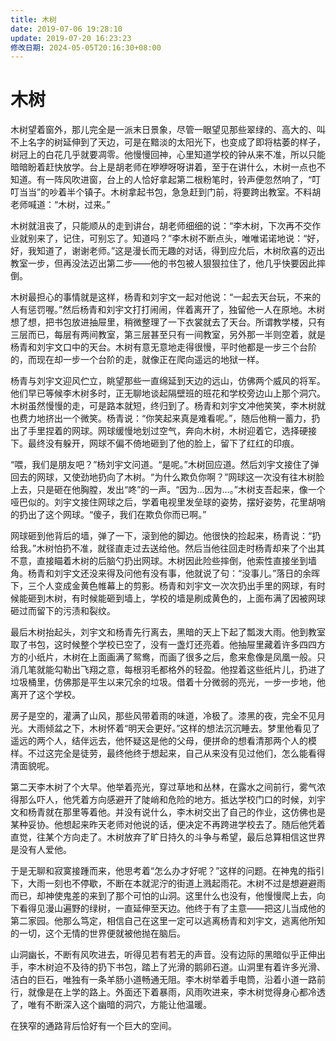 ```yaml
---
title: 木树
date: 2019-07-06 19:28:10
update: 2019-07-20 16:23:23
修改日期: 2024-05-05T20:16:30+08:00
---
```


# 木树

木树望着窗外，那儿完全是一派末日景象，尽管一眼望见那些翠绿的、高大的、叫不上名字的树延伸到了天边，可是在黯淡的太阳光下，也变成了即将枯萎的样子，树冠上的白花几乎就要凋零。他慢慢回神，心里知道学校的钟从来不准，所以只能暗暗盼着赶快放学。台上是胡老师在咿咿呀呀讲着，至于在讲什么，木树一点也不知道。有一阵风吹进窗，台上的人恰好拿起第二根粉笔时，铃声便忽然响了，“叮叮当当”的吵着半个镇子。木树拿起书包，急急赶到门前，将要跨出教室。不料胡老师喊道：“木树，过来。”

木树就沮丧了，只能顺从的走到讲台，胡老师细细的说：“李木树，下次再不交作业就别来了，记住，可别忘了。知道吗？”李木树不断点头，唯唯诺诺地说：“好，好，我知道了，谢谢老师。”这是漫长而无趣的对话，得到应允后，木树欣喜的迈出教室一步，但再没法迈出第二步——他的书包被人狠狠拉住了，他几乎快要因此摔倒。

木树最担心的事情就是这样，杨青和刘宇文一起对他说：“一起去天台玩，不来的人有惩罚喔。”然后杨青和刘宇文打打闹闹，伴着离开了，独留他一人在原地。木树想了想，把书包放进抽屉里，稍微整理了一下衣裳就去了天台。所谓教学楼，只有三层而已，每层有两间教室，第三层甚至只有一间教室，另外那一半则空着，就是杨青和刘宇文口中的天台。木树有意无意地走得很慢，平时他都是一步三个台阶的，而现在却一步一个台阶的走，就像正在爬向遥远的地狱一样。

杨青与刘宇文迎风伫立，眺望那些一直绵延到天边的远山，仿佛两个威风的将军。他们早已等候李木树多时，正无聊地谈起隔壁班的班花和学校旁边山上那个洞穴。木树虽然慢慢的走，可是路本就短，终归到了。杨青和刘宇文冲他笑笑，李木树就也费力地挤出一个微笑。杨青说：“你笑起来真是难看呢。”，随后他稍一蓄力，扔出了手里捏着的网球。网球缓慢地划过空气，奔向木树，木树迎着它，选择硬接下。最终没有躲开，网球不偏不倚地砸到了他的脸上，留下了红红的印痕。

“喂，我们是朋友吧？”杨刘宇文问道。“是呢。”木树回应道。然后刘宇文接住了弹回去的网球，又使劲地扔向了木树。“为什么欺负你啊？”网球这一次没有往木树脸上去，只是砸在他胸膛，发出“咚”的一声。“因为…因为…。”木树支吾起来，像一个哑巴似的。刘宇文接住网球之后，学着电视里发垒球的姿势，摆好姿势，花里胡哨的扔出了这个网球。“傻子，我们在欺负你而已啊。”

网球砸到他背后的墙，弹了一下，滚到他的脚边。他很快的捡起来，杨青说：“扔给我。”木树怕扔不准，就径直走过去送给他。然后当他往回走时杨青却来了个出其不意，直接瞄着木树的后脑勺扔出网球。木树因此险些摔倒，他索性直接坐到墙角。杨青和刘宇文还没来得及问他有没有事，他就说了句：“没事儿。”落日的余晖下，三个人变成金黄色帷幕上的剪影。杨青和刘宇文一次次扔出手里的网球，有时候能砸到木树，有时候能砸到墙上，学校的墙是刷成黄色的，上面布满了因被网球砸过而留下的污渍和裂纹。

最后木树抬起头，刘宇文和杨青先行离去，黑暗的天上下起了瓢泼大雨。他到教室取了书包，这时候整个学校已空了，没有一盏灯还亮着。他抽屉里藏着许多四四方方的小纸片，木树在上面画满了鸳鸯，而画了很多之后，愈来愈像是凤凰一般。只消几笔就能勾勒出飞翔之意，每根羽毛都格外的轻盈。他捏着这些纸片儿，扔进了垃圾桶里，仿佛那是平生以来冗余的垃圾。借着十分微弱的亮光，一步一步地，他离开了这个学校。

房子是空的，灌满了山风，那些风带着雨的味道，冷极了。漆黑的夜，完全不见月光。大雨倾盆之下，木树怀着“明天会更好。”这样的想法沉沉睡去。梦里他看见了遥远的两个人，结伴远去，他怀疑这是他的父母，便拼命的想看清那两个人的模样。不过这完全是徒劳，最终他终于想起来，自己从来没有见过他们，怎么能看得清面貌呢。

第二天李木树了个大早。他举着亮光，穿过草地和丛林，在露水之间前行，雾气浓得那么吓人，他凭着方向感避开了陡峭和危险的地方。抵达学校门口的时候，刘宇文和杨青就在那里等着他。并没有说什么，李木树交出了自己的作业，这仿佛也是某种妥协。他想起来昨天老师对他说的话，便决定不再跨进学校去了。随后他凭着直觉，往某个方向走了。木树放弃了旷日持久的斗争与希望，最后总算相信这世界是没有人爱他。

于是无聊和寂寞接踵而来，他思考着“怎么办才好呢？”这样的问题。在神鬼的指引下，大雨一刻也不停歇，不断在本就泥泞的街道上溅起雨花。木树不过是想避避雨而已，却神使鬼差的来到了那个可怕的山洞。这里什么也没有，他慢慢爬上去，向下看得见漫山遍野的绿树，一直延伸至天边。他终于有了主意——把这儿当成他的第二家园。他那么笃定，相信自己在这里一定可以逃离杨青和刘宇文，逃离他所知的一切，这个无情的世界便就被他抛在脑后。

山洞幽长，不断有风吹进去，听得见若有若无的声音。没有边际的黑暗似乎正伸出手，李木树迫不及待的扔下书包，踏上了光滑的鹅卵石道。山洞里有着许多光滑、洁白的巨石，唯独有一条羊肠小道畅通无阻。李木树举着手电筒，沿着小道一路前行，就像是在上学的路上。外面还下着暴雨，风雨吹进来，李木树觉得身心都冷透了，唯有不断深入这个幽暗的洞穴，方能让他温暖。

在狭窄的通路背后恰好有一个巨大的空间。